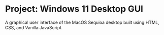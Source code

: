 # Project: Windows 11 Desktop GUI

A graphical user interface of the MacOS Sequioa desktop built using HTML, CSS, and Vanilla JavaScript.